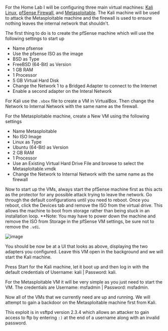 For the Home Lab I will be configuring three main virtual machines: [Kali Linux](https://www.kali.org/get-kali/#kali-virtual-machines), [pfSense Firewall](https://pfsense.org/download/), and 
[Metasploitable](https://sourceforge.net/projects/metasploitable/). The Kali machine will be used to attack the Metasploitable machine and the firewall is used to ensure nothing leaves the internal network that shouldn't.

The first thing to do is to create the pfSense machine which will use the following settings to start up
- Name pfsense
- Use the pfsense ISO as the image
- BSD as Type
- FreeBSD (64-Bit) as Version
- 1 GB RAM
- 1 Processor
- 5 GB Virtual Hard Disk
- Change the Network 1 to a Bridged Adapter to connect to the Internet
- Enable a second adapter on the Interal Network 

For Kali use the ```.vbox``` file to create a VM in VirtualBox. Then change the Network to Internal Network with the same name as the firewall.

For the Metasploitable machine, create a New VM using the following settings
- Name Metasploitable
- No ISO Image
- Linux as Type
- Ubuntu (64-Bit) as Version
- 2 GB RAM
- 1 Processor
- Use an Existing Virtual Hard Drive File and browse to select the Metasploitable.vmdk
- Change the Network to Internal Network with the same name as the firewall

Now to start up the VMs, always start the pfSense machine first as this acts as the protector for any possible attack trying to leave the network. Go through the default configurations until you need to reboot. 
Once you reboot, click the Devices tab and remove the ISO from the virtual drive. This allows the machine to boot from storage rather than being stuck in an installation loop. **Note: You may have to power down the machine 
and remove the ISO from Storage in the pfSense VM settings, be sure not to remove the ```.vdi```. 

![image](https://github.com/JMacPort/HomeLab/assets/145376972/feb50bc6-844e-4df4-9816-b20192273b14)

You should be now be at a UI that looks as above, displaying the two adapters you configured. Leave this VM open in the background and we will start the Kali machine.

Press Start for the Kali machine, let it boot up and then log in with the default credentials of Username: kali | Password: kali. 

For the Metasploitable VM it will be very simple as you just need to start the VM. The credentials are Username: msfadmin | Password: msfadmin.

Now all of the VMs that we currently need are up and running. We will attempt to gain a backdoor on the Metasploitable machine first from Kali.

This exploit is in vsftpd version 2.3.4 which allows an attacker to gain access to ftp by entering `:)` at the end of a username along with an invalid password. 


